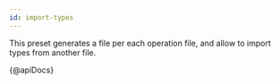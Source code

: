 ```yaml
---
id: import-types
---
```


This preset generates a file per each operation file, and allow to import types from another file.

{@apiDocs}
